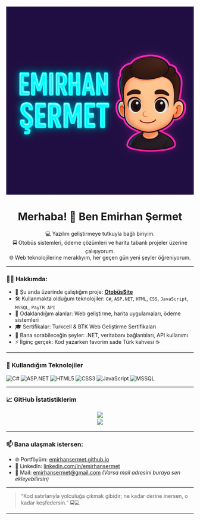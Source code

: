 <p align="center">
  <img src="https://raw.githubusercontent.com/EmirhanSermet/EmirhanSermet/main/banner.png" alt="Banner" />
</p>

<h1 align="center">Merhaba! 👋 Ben Emirhan Şermet</h1>

<p align="center">
  💻 Yazılım geliştirmeye tutkuyla bağlı biriyim.<br/>
  🚍 Otobüs sistemleri, ödeme çözümleri ve harita tabanlı projeler üzerine çalışıyorum.<br/>
  🌐 Web teknolojilerine meraklıyım, her geçen gün yeni şeyler öğreniyorum.
</p>

---

### 👨‍💻 Hakkımda:

- 🔭 Şu anda üzerinde çalıştığım proje: **[OtobüsSite](https://emirhansermet.github.io/OtobüsSite)**  
- 🛠️ Kullanmakta olduğum teknolojiler: `C#`, `ASP.NET`, `HTML`, `CSS`, `JavaScript`, `MSSQL`, `PayTR API`
- 📌 Odaklandığım alanlar: Web geliştirme, harita uygulamaları, ödeme sistemleri
- 🎓 Sertifikalar: Turkcell & BTK Web Geliştirme Sertifikaları
- 💬 Bana sorabileceğin şeyler: .NET, veritabanı bağlantıları, API kullanımı
- ⚡ İlginç gerçek: Kod yazarken favorim sade Türk kahvesi ☕

---

### 🚀 Kullandığım Teknolojiler

![C#](https://img.shields.io/badge/-C%23-239120?style=flat-square&logo=c-sharp&logoColor=white)
![ASP.NET](https://img.shields.io/badge/-ASP.NET-512BD4?style=flat-square&logo=.net&logoColor=white)
![HTML5](https://img.shields.io/badge/-HTML5-E34F26?style=flat-square&logo=html5&logoColor=white)
![CSS3](https://img.shields.io/badge/-CSS3-1572B6?style=flat-square&logo=css3)
![JavaScript](https://img.shields.io/badge/-JavaScript-F7DF1E?style=flat-square&logo=javascript&logoColor=black)
![MSSQL](https://img.shields.io/badge/-MSSQL-CC2927?style=flat-square&logo=microsoft-sql-server&logoColor=white)

---

### 📈 GitHub İstatistiklerim

<p align="center">
  <img src="https://github-readme-stats.vercel.app/api?username=EmirhanSermet&show_icons=true&theme=radical" />
  <br/>
  <img src="https://github-readme-streak-stats.herokuapp.com/?user=EmirhanSermet&theme=radical" />
</p>

---

### 📫 Bana ulaşmak istersen:

- 🌐 Portföyüm: [emirhansermet.github.io](https://emirhansermet.github.io)
- 💼 LinkedIn: [linkedin.com/in/emirhansermet](https://www.linkedin.com/in/emirhansermet/)
- 📧 Mail: emirhansermet@gmail.com *(Varsa mail adresini buraya sen ekleyebilirsin)*

---

> “Kod satırlarıyla yolculuğa çıkmak gibidir; ne kadar derine inersen, o kadar keşfedersin.” 🚍💻

---
